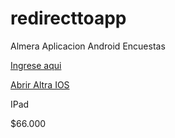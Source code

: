 # redirecttoapp
Almera Aplicacion Android Encuestas

[Ingrese aqui](autologin://com.almera.app_encuesta?conexion=sgifunluker&url=https://sgi.almeraim.com/sgi/api/v2/)

[Abrir Altra IOS](authoffice://com.almera.altra?conexion=sgifunluker&url=https://sgi.almeraim.com/sgi/api/v2/)

IPad 

$66.000
